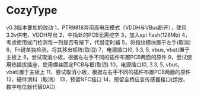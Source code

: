 # CozyType

v0.3版本要加的改动
1，PTR9818弃用高电压模式（VDDH与VBus断开），使用3.3v供电，VDDH导出
2，中指处的PCB无需挖空
3，加入spi flash(128Mb)
4，考虑使用或门检测每一列是否有按下，代替定时器
5，将指纹模块置于左手(取消)
6，Fn键单独检测，将其移出矩阵(取消)
7，电源插口(0, 3.3, 5, vbus, vbat)置于主板上
8，尝试取消小板，根据左右手不同的插件布置PCB两面的原件
9，尝试使用热插拔插座，使用螺丝固定PCB与框(取消)
10，电源插口(0, 3.3, 5, vbus, vbat)置于主板上
11，尝试取消小板，根据左右手不同的插件布置PCB两面的原件
12，硬件消抖（取消）
13，预留NFC接口
14，预留全桥应变传感器接口(运放、数字电位器代替DAC)